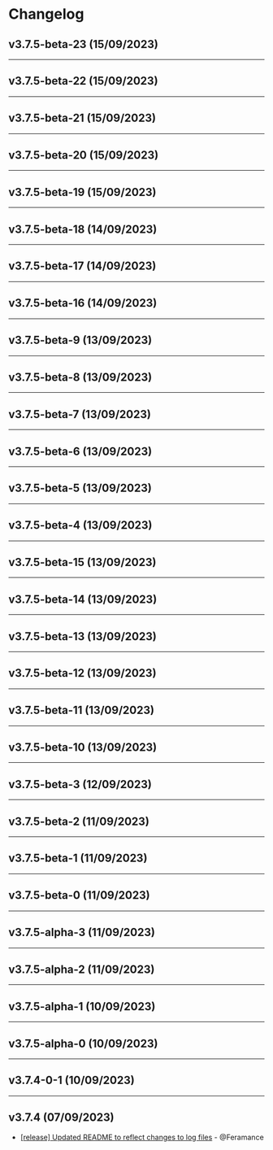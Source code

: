# Changelog

## v3.7.5-beta-23 (15/09/2023)

---

## v3.7.5-beta-22 (15/09/2023)

---

## v3.7.5-beta-21 (15/09/2023)

---

## v3.7.5-beta-20 (15/09/2023)

---

## v3.7.5-beta-19 (15/09/2023)

---

## v3.7.5-beta-18 (14/09/2023)

---

## v3.7.5-beta-17 (14/09/2023)

---

## v3.7.5-beta-16 (14/09/2023)

---

## v3.7.5-beta-9 (13/09/2023)

---

## v3.7.5-beta-8 (13/09/2023)

---

## v3.7.5-beta-7 (13/09/2023)

---

## v3.7.5-beta-6 (13/09/2023)

---

## v3.7.5-beta-5 (13/09/2023)

---

## v3.7.5-beta-4 (13/09/2023)

---

## v3.7.5-beta-15 (13/09/2023)

---

## v3.7.5-beta-14 (13/09/2023)

---

## v3.7.5-beta-13 (13/09/2023)

---

## v3.7.5-beta-12 (13/09/2023)

---

## v3.7.5-beta-11 (13/09/2023)

---

## v3.7.5-beta-10 (13/09/2023)

---

## v3.7.5-beta-3 (12/09/2023)

---

## v3.7.5-beta-2 (11/09/2023)

---

## v3.7.5-beta-1 (11/09/2023)

---

## v3.7.5-beta-0 (11/09/2023)

---

## v3.7.5-alpha-3 (11/09/2023)

---

## v3.7.5-alpha-2 (11/09/2023)

---

## v3.7.5-alpha-1 (10/09/2023)

---

## v3.7.5-alpha-0 (10/09/2023)

---

## v3.7.4-0-1 (10/09/2023)

---

## v3.7.4 (07/09/2023)
- [[release] Updated README to reflect changes to log files](https://github.com/Feramance/qBitrr/commit/95173eb1be8efd2a6de05c83ab707fbb2efa21fc) - @Feramance
